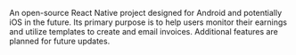 An open-source React Native project designed for Android and potentially iOS in the future. Its primary purpose is to help users monitor their earnings and utilize templates to create and email invoices. Additional features are planned for future updates.
